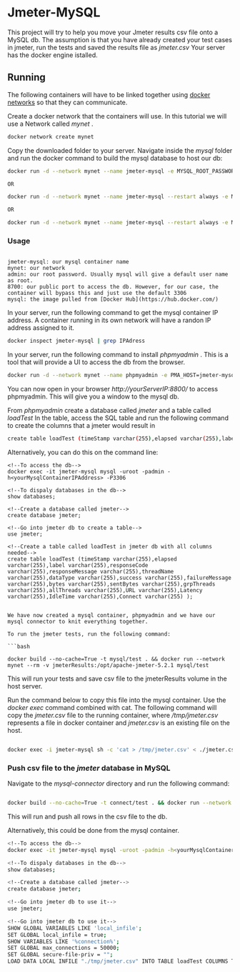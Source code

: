 # Jmeter-MySQL

This project will try to help you move your Jmeter results csv file onto a MySQL db.
The assumption is that you have already created your test cases in jmeter, run the tests and saved the results file as _jmeter.csv_
Your server has the docker engine istalled.

## Running
The following containers will have to be linked together using [docker networks](https://docs.docker.com/network/) so that they can communicate.

Create a docker network that the containers will use. In this tutorial we will use a Network called _mynet_ .

```bash
docker network create mynet
```

Copy the downloaded folder to your server.
Navigate inside the _mysql_ folder and run the docker command to build the mysql database to host our db:

```bash
docker run -d --network mynet --name jmeter-mysql -e MYSQL_ROOT_PASSWORD=admin -p 8700:3306 mysql

OR

docker run -d --network mynet --name jmeter-mysql --restart always -e MYSQL_ROOT_PASSWORD=admin -p 8700:3306 mysql

OR

docker run -d --network mynet --name jmeter-mysql --restart always -e MYSQL_ROOT_PASSWORD=admin --publish 8700:3306 mysql

```

### Usage

```

jmeter-mysql: our mysql container name
mynet: our network
admin: our root password. Usually mysql will give a default user name as root.
8700: our public port to access the db. However, for our case, the container will bypass this and just use the default 3306
mysql: the image pulled from [Docker Hub](https://hub.docker.com/)

```

In your server, run the following command to get the mysql container IP address.
A container running in its own network will have a randon IP address assigned to it.

```bash
docker inspect jmeter-mysql | grep IPAdress
```

In your server, run the following command to install _phpmyadmin_ .
This is a tool that will provide a UI to access the db from the browser.

```bash
docker run -d --network mynet --name phpmyadmin -e PMA_HOST=jmeter-mysql -p 8800:80 phpmyadmin/phpmyadmin

```

You can now open in your browser _http://yourServerIP:8800/_ to access phpmyadmin. This will give you a window to the mysql db.

From _phpmyadmin_ create a database called _jmeter_ and a table called _loadTest_
In the table, access the SQL table and run the following command to create the columns that a jmeter would result in

```bash
create table loadTest (timeStamp varchar(255),elapsed varchar(255),label varchar(255),responseCode varchar(255),responseMessage varchar(255),threadName varchar(255),dataType varchar(255),success varchar(255),failureMessage varchar(255),bytes varchar(255),sentBytes varchar(255),grpThreads varchar(255),allThreads varchar(255),URL varchar(255),Latency varchar(255),IdleTime varchar(255),Connect varchar(255) );

```

Alternatively, you can do this on the command line:

```
<!--To access the db-->
docker exec -it jmeter-mysql mysql -uroot -padmin -h<yourMysqlContainerIPAddress> -P3306

<!--To dispaly databases in the db-->
show databases;

<!--Create a database called jmeter-->
create database jmeter;

<!--Go into jmeter db to create a table-->
use jmeter;

<!--Create a table called loadTest in jmeter db with all columns needed-->
create table loadTest (timeStamp varchar(255),elapsed varchar(255),label varchar(255),responseCode varchar(255),responseMessage varchar(255),threadName varchar(255),dataType varchar(255),success varchar(255),failureMessage varchar(255),bytes varchar(255),sentBytes varchar(255),grpThreads varchar(255),allThreads varchar(255),URL varchar(255),Latency varchar(255),IdleTime varchar(255),Connect varchar(255) );


We have now created a mysql container, phpmyadmin and we have our mysql connector to knit everything together.

To run the jmeter tests, run the following command:

```bash

docker build --no-cache=True -t mysql/test . && docker run --network mynet --rm -v jmeterResults:/opt/apache-jmeter-5.2.1 mysql/test

```

This will run your tests and save csv file to the jmeterResults volume in the host server.

Run the command below to copy this file into the mysql container.
Use the _docker exec_ command combined with cat. The following command will copy the _jmeter.csv_ file to the running container, 
where _/tmp/jmeter.csv_ represents a file in docker container and _jmeter.csv_ is an existing file on the host.

```bash

docker exec -i jmeter-mysql sh -c 'cat > /tmp/jmeter.csv' < ./jmeter.csv

```

### Push csv file to the _jmeter_ database in MySQL

Navigate to the _mysql-connector_ directory and run the following command:

```bash

docker build --no-cache=True -t connect/test . && docker run --network mynet --rm connect/test

```

This will run and push all rows in the csv file to the db.

Alternatively, this could be done from the mysql container. 

```bash
<!--To access the db-->
docker exec -it jmeter-mysql mysql -uroot -padmin -h<yourMysqlContainerIPAddress> -P3306

<!--To dispaly databases in the db-->
show databases;

<!--Create a database called jmeter-->
create database jmeter;

<!--Go into jmeter db to use it-->
use jmeter;

<!--Go into jmeter db to use it-->
SHOW GLOBAL VARIABLES LIKE 'local_infile';
SET GLOBAL local_infile = true;
SHOW VARIABLES LIKE '%connection%';
SET GLOBAL max_connections = 50000;
SET GLOBAL secure-file-priv = "";
LOAD DATA LOCAL INFILE "./tmp/jmeter.csv" INTO TABLE loadTest COLUMNS TERMINATED BY ',' OPTIONALLY ENCLOSED BY '"' ESCAPED BY '"' LINES TERMINATED BY '\n' IGNORE 1 LINES;

```























